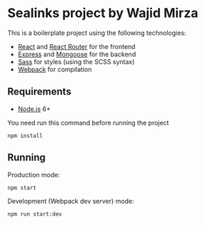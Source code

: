 # Sealinks project by Wajid Mirza

This is a boilerplate project using the following technologies:
- [React](https://facebook.github.io/react/) and [React Router](https://reacttraining.com/react-router/) for the frontend
- [Express](http://expressjs.com/) and [Mongoose](http://mongoosejs.com/) for the backend
- [Sass](http://sass-lang.com/) for styles (using the SCSS syntax)
- [Webpack](https://webpack.github.io/) for compilation


## Requirements

- [Node.js](https://nodejs.org/en/) 6+


You need run this command before running the project
```shell
npm install
```


## Running

Production mode:

```shell
npm start
```

Development (Webpack dev server) mode:

```shell
npm run start:dev
```
